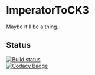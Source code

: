 # ImperatorToCK3
Maybe it'll be a thing.

## Status
[![Build status](https://ci.appveyor.com/api/projects/status/gb0dod6u400i8rqf?svg=true)](https://ci.appveyor.com/project/Idhrendur/imperatortock3)  
[![Codacy Badge](https://api.codacy.com/project/badge/Grade/815bb20f94ec4fa8ada00cbd7aa7d6f9)](https://www.codacy.com/manual/ParadoxGameConverters/ImperatorToCK3?utm_source=github.com&amp;utm_medium=referral&amp;utm_content=ParadoxGameConverters/ImperatorToCK3&amp;utm_campaign=Badge_Grade)
